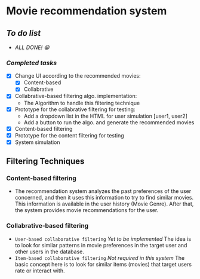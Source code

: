 # Movie recommendation system
## _To do list_
- *ALL DONE! 😁* 

### _Completed tasks_
- [x] Change UI according to the recommended movies:
    - [x] Content-based
    - [x] Collabrative 
- [x] Collabrative-based filtering algo. implementation:
    - The Algorithm to handle this filtering technique
- [x] Prototype for the collabrative filtering for testing:
    - Add a dropdown list in the HTML for user simulation [user1, user2]
    - Add a button to run the algo. and generate the recommended movies
- [x] Content-based filtering
- [x] Prototype for the content filtering for testing
- [x] System simulation

## Filtering Techniques

### Content-based filtering 
- The recommendation system analyzes the past preferences of the user concerned, and then it uses this information to try to find similar movies. This information is available in the user history (Movie Genre). After that, the system provides movie recommendations for the user.

### Collabrative-based filtering 
- `User-based collaborative filtering` _Yet to be implemented_ The idea is to look for similar patterns in movie preferences in the target user and other users in the database.
- `Item-based collaborative filtering` _Not required in this system_ The basic concept here is to look for similar items (movies) that target users rate or interact with.
